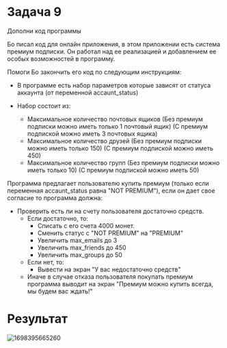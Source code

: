 # Задача 9

Дополни код программы

Бо писал код для онлайн приложения, в этом приложении есть система премиум подписки. Он работал над ее реализацией и добавлением ее особых возможностей в программу.

Помоги Бо закончить его код по следующим инструкциям:

- В программе есть набор параметров которые зависят от статуса аккаунта (от переменной accaunt_status)
- Набор состоит из:

  - Максимальное количество почтовых ящиков (Без премиум подписки можно иметь только 1 почтовый ящик) (С премиум подпиской можно иметь 3 почтовых ящика)
  - Максимальное количество друзей (Без премиум подписки можно иметь только 150) (С премиум подпиской можно иметь 450)
  - Максимальное количество групп (Без премиум подписки можно иметь только 10) (С премиум подпиской можно иметь 50)

Программа предлагает пользователю купить премиум (только если переменная accaunt_status равна "NOT PREMIUM"), если он дает свое согласие то программа должна:

- Проверить есть ли на счету пользователя достаточно средств.
  - Если достаточно, то:
    - Списать с его счета 4000 монет.
    - Сменить статус с "NOT PREMIUM" на "PREMIUM"
    - Увеличить max_emails до 3
    - Увеличить max_friends до 450
    - Увеличить max_groups до 50
  - Если нет, то:
    - Вывести на экран "У вас недостаточно средств"
  - Иначе в случае отказа пользователя покупать премиум программа выводит на экран "Премиум можно купить всегда, мы будем вас ждать!"

# Результат

![1698395665260](image/task/1698395665260.png)
